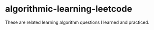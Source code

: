 # algorithmic-learning-leetcode
These are related learning algorithm questions I learned and practiced.

